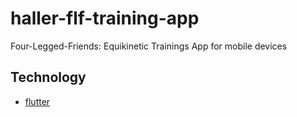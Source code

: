 # haller-flf-training-app

Four-Legged-Friends: Equikinetic Trainings App for mobile devices

## Technology
- [flutter](https://flutter.dev/)